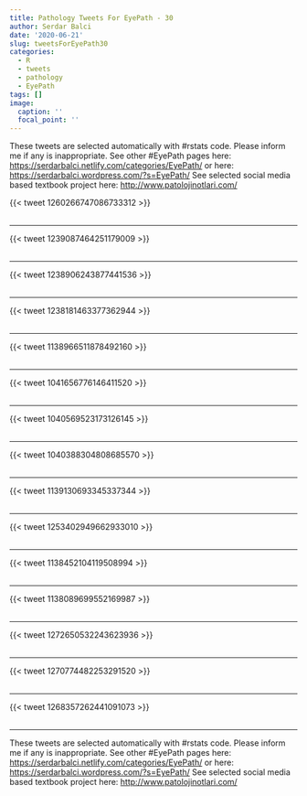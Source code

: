 ```yaml
---
title: Pathology Tweets For EyePath - 30
author: Serdar Balci
date: '2020-06-21'
slug: tweetsForEyePath30
categories:
  - R
  - tweets
  - pathology
  - EyePath
tags: []
image:
  caption: ''
  focal_point: ''
---
```



These tweets are selected automatically with #rstats code. Please inform me if any is inappropriate.
See other #EyePath pages here: https://serdarbalci.netlify.com/categories/EyePath/  or here: https://serdarbalci.wordpress.com/?s=EyePath/ 
See selected social media based textbook project here: http://www.patolojinotlari.com/

{{< tweet 1260266747086733312 >}}
<br>
<br>
<hr>
{{< tweet 1239087464251179009 >}}
<br>
<br>
<hr>
{{< tweet 1238906243877441536 >}}
<br>
<br>
<hr>
{{< tweet 1238181463377362944 >}}
<br>
<br>
<hr>
{{< tweet 1138966511878492160 >}}
<br>
<br>
<hr>
{{< tweet 1041656776146411520 >}}
<br>
<br>
<hr>
{{< tweet 1040569523173126145 >}}
<br>
<br>
<hr>
{{< tweet 1040388304808685570 >}}
<br>
<br>
<hr>
{{< tweet 1139130693345337344 >}}
<br>
<br>
<hr>
{{< tweet 1253402949662933010 >}}
<br>
<br>
<hr>
{{< tweet 1138452104119508994 >}}
<br>
<br>
<hr>
{{< tweet 1138089699552169987 >}}
<br>
<br>
<hr>
{{< tweet 1272650532243623936 >}}
<br>
<br>
<hr>
{{< tweet 1270774482253291520 >}}
<br>
<br>
<hr>
{{< tweet 1268357262441091073 >}}
<br>
<br>
<hr>


These tweets are selected automatically with #rstats code. Please inform me if any is inappropriate.
See other #EyePath pages here: https://serdarbalci.netlify.com/categories/EyePath/  or here: https://serdarbalci.wordpress.com/?s=EyePath/ 
See selected social media based textbook project here: http://www.patolojinotlari.com/
